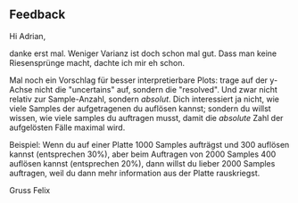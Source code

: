 ## Feedback

Hi Adrian,

danke erst mal. Weniger Varianz ist doch schon mal gut. Dass man keine Riesensprünge macht, dachte ich mir eh schon.

Mal noch ein Vorschlag für besser interpretierbare Plots: trage auf der y-Achse nicht die "uncertains" auf, sondern die "resolved". Und zwar nicht relativ zur Sample-Anzahl, sondern *absolut*. Dich interessiert ja nicht, wie viele Samples der aufgetragenen du auflösen kannst; sondern du willst wissen, wie viele samples du auftragen musst, damit die *absolute* Zahl der aufgelösten Fälle maximal wird.

Beispiel: Wenn du auf einer Platte 1000 Samples aufträgst und 300 auflösen kannst (entsprechen 30%), aber beim Auftragen von 2000 Samples 400 auflösen kannst (entsprechen 20%), dann willst du lieber 2000 Samples auftragen, weil du dann mehr information aus der Platte rauskriegst.


Gruss Felix